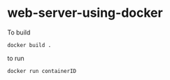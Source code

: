 # web-server-using-docker

To build  
```
docker build .
```

to run  
```
docker run containerID
```
